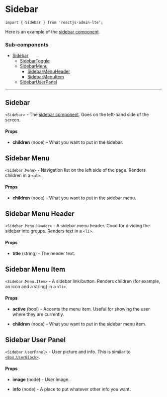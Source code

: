 Sidebar
=======

`import { Sidebar } from 'reactjs-admin-lte';`

Here is an example of the [sidebar component][sidebar-component].

### Sub-components
 - [Sidebar](#sidebar)
   - [SidebarToggle](#sidebar-toggle)
   - [SidebarMenu](#sidebar-menu)
     - [SidebarMenuHeader](#sidebar-menu-header)
     - [SidebarMenuItem](#sidebar-menu-item)
   - [SidebarUserPanel](#sidebar-user-panel)

---

## Sidebar
`<Sidebar>` - The [sidebar component][sidebar-component]. Goes on the left-hand side of the screen.

#### Props
 - __children__ (node) - What you want to put in the sidebar.

## Sidebar Menu
`<Sidebar.Menu>` - Navigation list on the left side of the page. Renders children in a `<ul>`.

#### Props
 - __children__ (node) - What you want to put in the sidebar menu.

## Sidebar Menu Header
`<Sidebar.Menu.Header>` - A sidebar menu header. Good for dividing the sidebar into groups. Renders
text in a `<li>`.

#### Props
 - __title__ (string) - The header text.

## Sidebar Menu Item
`<Sidebar.Menu.Item>` - A sidebar link/button. Renders children (for example, an icon and a string) 
in a `<li>`.

#### Props
 - __active__ (bool) - Accents the menu item. Useful for showing the user where they are currently.

 - __children__ (node) - What you want to put in the sidebar menu item.

## Sidebar User Panel
`<Sidebar.UserPanel>` - User picture and info. This is similar to [`<Box.UserBlock>`](box.md).

#### Props
 - __image__ (node) - User image.

 - __info__ (node) - A place to put whatever other info you want.


[sidebar-component]: https://almsaeedstudio.com/themes/AdminLTE/documentation/index.html#component-sidebar
